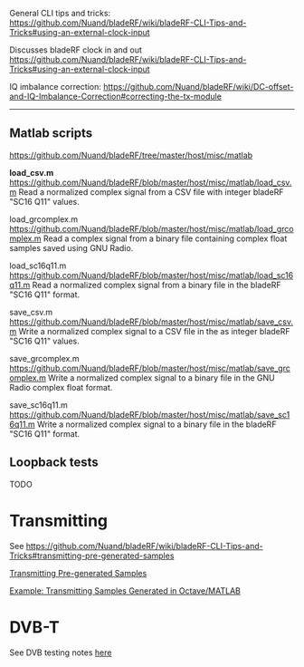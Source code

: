 General CLI tips and tricks:
https://github.com/Nuand/bladeRF/wiki/bladeRF-CLI-Tips-and-Tricks#using-an-external-clock-input

Discusses bladeRF clock in and out
https://github.com/Nuand/bladeRF/wiki/bladeRF-CLI-Tips-and-Tricks#using-an-external-clock-input

IQ imbalance correction:
https://github.com/Nuand/bladeRF/wiki/DC-offset-and-IQ-Imbalance-Correction#correcting-the-tx-module

---
## Matlab scripts

https://github.com/Nuand/bladeRF/tree/master/host/misc/matlab

**load_csv.m**          
https://github.com/Nuand/bladeRF/blob/master/host/misc/matlab/load_csv.m
                    Read a normalized complex signal from a CSV file
                    with integer bladeRF "SC16 Q11" values.

load_grcomplex.m    https://github.com/Nuand/bladeRF/blob/master/host/misc/matlab/load_grcomplex.m
                    Read a complex signal from a binary file containing
                    complex float samples saved using GNU Radio.

load_sc16q11.m      https://github.com/Nuand/bladeRF/blob/master/host/misc/matlab/load_sc16q11.m
                    Read a normalized complex signal from a binary file in the 
                    bladeRF "SC16 Q11" format.

save_csv.m          https://github.com/Nuand/bladeRF/blob/master/host/misc/matlab/save_csv.m
                    Write a normalized complex signal to a CSV file in the
                    as integer bladeRF "SC16 Q11" values.

save_grcomplex.m    https://github.com/Nuand/bladeRF/blob/master/host/misc/matlab/save_grcomplex.m
                    Write a normalized complex signal to a binary file in the
                    GNU Radio complex float format.

save_sc16q11.m      https://github.com/Nuand/bladeRF/blob/master/host/misc/matlab/save_sc16q11.m
                    Write a normalized complex signal to a binary file in the
                    bladeRF "SC16 Q11" format.



## Loopback tests

TODO


# Transmitting

See https://github.com/Nuand/bladeRF/wiki/bladeRF-CLI-Tips-and-Tricks#transmitting-pre-generated-samples

[Transmitting Pre-generated Samples](https://github.com/Nuand/bladeRF/wiki/bladeRF-CLI-Tips-and-Tricks#Transmitting_Pregenerated_Samples)

[Example: Transmitting Samples Generated in Octave/MATLAB](https://github.com/Nuand/bladeRF/wiki/bladeRF-CLI-Tips-and-Tricks#Example_Transmitting_Samples_Generated_in_OctaveMATLAB)


# DVB-T

See DVB testing notes [here](DVB-T/README.md)